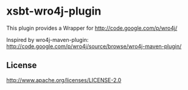 xsbt-wro4j-plugin
==========

This plugin provides a Wrapper for http://code.google.com/p/wro4j/

Inspired by wro4j-maven-plugin:
http://code.google.com/p/wro4j/source/browse/wro4j-maven-plugin/

## License
http://www.apache.org/licenses/LICENSE-2.0